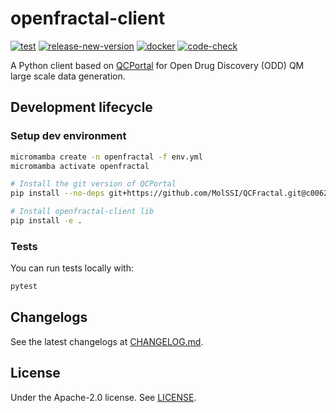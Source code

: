 # openfractal-client

[![test](https://github.com/valence-platform/openfractal-client/actions/workflows/test.yml/badge.svg)](https://github.com/valence-platform/openfractal-client/actions/workflows/test.yml)
[![release-new-version](https://github.com/valence-platform/openfractal-client/actions/workflows/release-new-version.yml/badge.svg)](https://github.com/valence-platform/openfractal-client/actions/workflows/release-new-version.yml)
[![docker](https://github.com/valence-platform/openfractal-client/actions/workflows/docker.yml/badge.svg)](https://github.com/valence-platform/openfractal-client/actions/workflows/docker.yml)
[![code-check](https://github.com/valence-platform/openfractal-client/actions/workflows/code-check.yml/badge.svg)](https://github.com/valence-platform/openfractal-client/actions/workflows/code-check.yml)

A Python client based on [QCPortal](https://github.com/MolSSI/QCFractal) for Open Drug Discovery (ODD) QM large scale data generation.

## Development lifecycle

### Setup dev environment

```bash
micromamba create -n openfractal -f env.yml
micromamba activate openfractal

# Install the git version of QCPortal
pip install --no-deps git+https://github.com/MolSSI/QCFractal.git@c00627258f9344b4b35a7583ee4a9cc5ff2de3e8#subdirectory=qcportal

# Install openfractal-client lib
pip install -e .
```

### Tests

You can run tests locally with:

```bash
pytest
```

## Changelogs

See the latest changelogs at [CHANGELOG.md](./CHANGELOG.md).

## License

Under the Apache-2.0 license. See [LICENSE](LICENSE).
